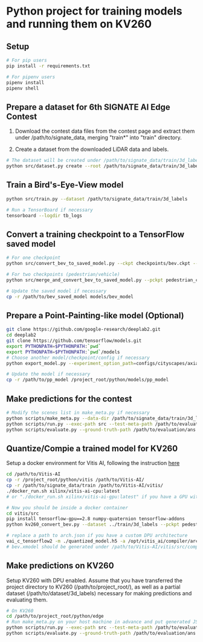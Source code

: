 # Python project for training models and running them on KV260

## Setup

```bash
# For pip users
pip install -r requirements.txt

# For pipenv users
pipenv install
pipenv shell
```

## Prepare a dataset for 6th SIGNATE AI Edge Contest

1. Download the contest data files from the contest page and extract them under /path/to/signate_data, merging "train\*" into "train" directory.

2. Create a dataset from the downloaded LiDAR data and labels.

```bash
# The dataset will be created under /path/to/signate_data/train/3d_labels/signate
python src/dataset.py create --root /path/to/signate_data/train/3d_labels
```

## Train a Bird's-Eye-View model

```bash
python src/train.py --dataset /path/to/signate_data/train/3d_labels

# Run a TensorBoard if necessary
tensorboard --logdir tb_logs
```

## Convert a training checkpoint to a TensorFlow saved model

```bash
# For one checkpoint
python src/convert_bev_to_saved_model.py --ckpt checkpoints/bev.ckpt --output /path/to/bev_saved_model

# For two checkpoints (pedestrian/vehicle)
python src/merge_and_convert_bev_to_saved_model.py --pckpt pedestrian_checkpoints/bev.ckpt --vckpt vehicle_checkpoints/bev.ckpt --output /path/to/bev_saved_model

# Update the saved model if necessary
cp -r /path/to/bev_saved_model models/bev_model
```

## Prepare a Point-Painting-like model (Optional)

```bash
git clone https://github.com/google-research/deeplab2.git
cd deeplab2
git clone https://github.com/tensorflow/models.git
export PYTHONPATH=$PYTHONPATH:`pwd`
export PYTHONPATH=$PYTHONPATH:`pwd`/models
# Choose another model/checkpoint/config if necessary
python export_model.py --experiment_option_path=configs/cityscapes/axial_deeplab/max_deeplab_s_backbone_os16.textproto --checkpoint_path=max_deeplab_s_backbone_os16_axial_deeplab_cityscapes_trainfine/ckpt-60000 --output_path=/path/to/pp_model

# Update the model if necessary
cp -r /path/to/pp_model /project_root/python/models/pp_model
```

## Make predictions for the contest

```bash
# Modify the scenes list in make_meta.py if necessary
python scripts/make_meta.py --data-dir /path/to/signate_data/train/3d_labels --output-path /path/to/evaluation
python scripts/run.py --exec-path src --test-meta-path /path/to/evaluation/meta_data.json --test-data-dir /path/to/signate_data/train/3d_labels --result-path /path/to/evaluation/result.json 2>/dev/null
python scripts/evaluate.py --ground-truth-path /path/to/evaluation/ans.json --predictions-path /path/to/evaluation/result.json
```

## Quantize/Compie a trained model for KV260

Setup a docker environment for Vitis AI, following the instruction [here](https://docs.xilinx.com/r/en-US/ug1414-vitis-ai/Getting-Started)

```bash
cd /path/to/Vitis-AI
cp -r /project_root/python/vitis /path/to/Vitis-AI/
cp -r /path/to/signate_data/train /path/to/Vitis-AI/vitis/
./docker_run.sh xilinx/vitis-ai-cpu:latest
# or "./docker_run.sh xilinx/vitis-ai-gpu:latest" if you have a GPU with nvidia-docker installed

# Now you should be inside a docker container
cd vitis/src
pip install tensorflow-gpu==2.8 numpy-quaternion tensorflow-addons
python kv260_convert_bev.py --dataset ../train/3d_labels --pckpt pedestrian_checkpoints/bev.ckpt --vckpt vehicle_checkpoints/bev.ckpt

# replace a path to arch.json if you have a custom DPU architecture
vai_c_tensorflow2 -m ./quantized_model.h5 -a /opt/vitis_ai/compiler/arch/DPUCZDX8G/KV260/arch.json -o ./compiled -n bev
# bev.xmodel should be generated under /path/to/Vitis-AI/vitis/src/compiled directory
```

## Make predictions on KV260

Setup KV260 with DPU enabled.
Assume that you have transferred the project directory to KV260 (/path/to/project_root/), as well as a partial dataset (/path/to/dataset/3d_labels) necessary for making predictions and evaluating them.

```bash
# On KV260
cd /path/to/project_root/python/edge
# Run make_meta.py on your host machine in advance and put generated JSON files under a new directory "/path/to/evaluation".
python scripts/run.py --exec-path src --test-meta-path /path/to/evaluation/meta_data.json --test-data-dir /path/to/dataset/3d_labels --result-path /path/to/evaluation/result.json
python scripts/evaluate.py --ground-truth-path /path/to/evaluation/ans.json --predictions-path /path/to/evaluation/result.json
```
